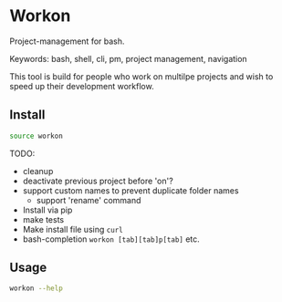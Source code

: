 # Workon

Project-management for bash.

Keywords: bash, shell, cli, pm, project management, navigation

This tool is build for people who work on multilpe projects and
wish to speed up their development workflow.


## Install


```bash
source workon
```

TODO:
- cleanup
- deactivate previous project before 'on'?
- support custom names to prevent duplicate folder names
  - support 'rename' command
- Install via pip
- make tests
- Make install file using `curl`
- bash-completion `workon [tab][tab]p[tab]` etc.


## Usage

```bash
workon --help
```
